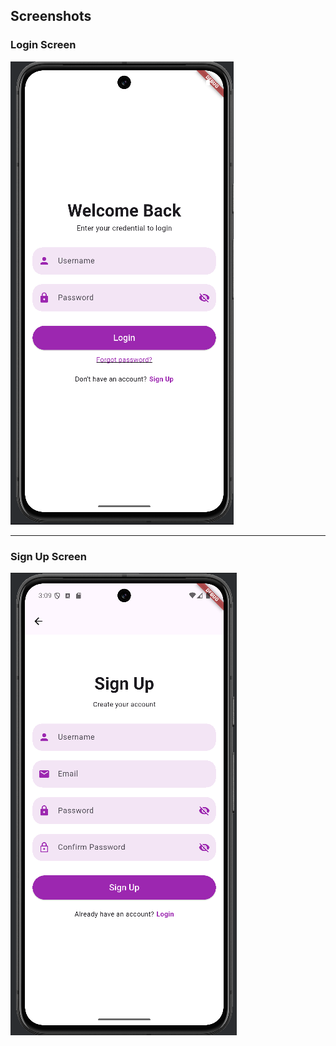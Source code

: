 ##  Screenshots

### Login Screen
![Login Screen](assets/Login.png)

---

### Sign Up Screen
![Sign Up Screen](assets/SignUp.png)


